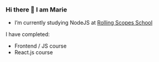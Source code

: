 ### Hi there 👋 I am Marie

- I’m currently studying NodeJS at [Rolling Scopes School](https://github.com/rolling-scopes-school)

I have completed:
- Frontend / JS course
- React.js course 
